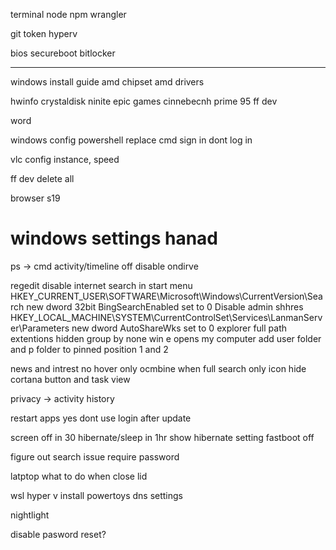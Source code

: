 terminal
node
npm
wrangler

git token
hyperv


bios
secureboot
bitlocker

-----------------------------------
windows install guide
amd chipset
amd drivers

hwinfo
crystaldisk
ninite
epic games
cinnebecnh
prime 95
ff dev

word

windows config
	powershell replace cmd
	sign in dont log in

vlc config
	instance, speed

ff dev
	delete all

browser 
	s19


# windows settings hanad
ps -> cmd
activity/timeline off
disable ondirve

regedit
disable internet search in start menu
HKEY_CURRENT_USER\SOFTWARE\Microsoft\Windows\CurrentVersion\Search
new dword 32bit BingSearchEnabled set to 0
Disable admin shhres
HKEY_LOCAL_MACHINE\SYSTEM\CurrentControlSet\Services\LanmanServer\Parameters
new dword AutoShareWks set to 0
explorer
	full path
	extentions
	hidden
	group by none
win e opens my computer
add user folder and p folder to pinned position 1 and 2

news and intrest no hover
only ocmbine when full
search only icon
hide cortana button and task view

privacy -> activity history

restart apps yes
dont use login after update

screen off in 30
hibernate/sleep in 1hr
show hibernate setting
fastboot off

figure out search issue
require password

latptop
what to do when close lid


wsl
hyper v
install powertoys
dns settings


nightlight

disable pasword reset?

	
